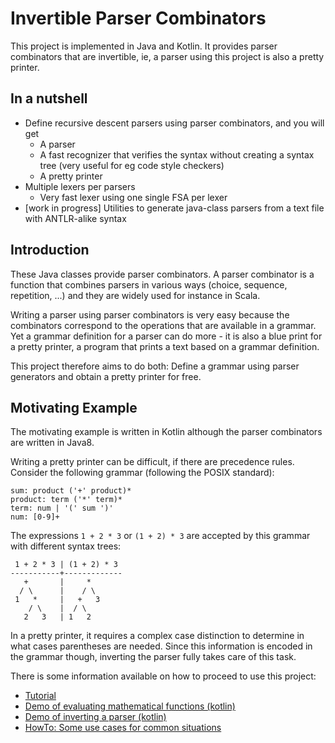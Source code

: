 # Invertible Parser Combinators

This project is implemented in Java and Kotlin. It provides parser combinators
that are invertible, ie, a parser using this project is also a pretty printer.

## In a nutshell

* Define recursive descent parsers using parser combinators, and you will get
    + A parser
    + A fast recognizer that verifies the syntax without creating a syntax tree (very useful for eg code style checkers)
    + A pretty printer
* Multiple lexers per parsers
    + Very fast lexer using one single FSA per lexer
* [work in progress] Utilities to generate java-class parsers from a text file with ANTLR-alike syntax

## Introduction

These Java classes provide parser combinators. A parser combinator is a function that combines
parsers in various ways (choice, sequence, repetition, ...) and they are widely used for instance
in Scala.

Writing a parser using parser combinators is very easy because the combinators correspond to
the operations that are available in a grammar. Yet a grammar definition for a parser can do
more - it is also a blue print for a pretty printer, a program that prints a text based on a grammar
definition.

This project therefore aims to do both: Define a grammar using parser generators and obtain a
pretty printer for free.

## Motivating Example

The motivating example is written in Kotlin although the parser combinators are written in Java8.

Writing a pretty printer can be difficult, if there are precedence rules. Consider the following
grammar (following the POSIX standard):

~~~
sum: product ('+' product)*
product: term ('*' term)*
term: num | '(' sum ')'
num: [0-9]+
~~~

The expressions `1 + 2 * 3` or `(1 + 2) * 3` are accepted by this grammar
with different syntax trees: 

~~~
 1 + 2 * 3 | (1 + 2) * 3
-----------+-------------
   +       |     *
  / \      |    / \
 1   *     |   +   3
    / \    |  / \
   2   3   | 1   2
~~~

In a pretty printer, it requires a complex case distinction to determine in what cases parentheses are needed.
Since this information is encoded in the grammar though, inverting the parser
fully takes care of this task.

There is some information available on how to proceed to use this project:

* [Tutorial](doc/tutorial.md)
* [Demo of evaluating mathematical functions (kotlin)](src/main/java/at/searles/at.searles.demo/DemoEval.kt)
* [Demo of inverting a parser (kotlin)](src/main/java/at/searles/at.searles.demo/DemoInvert.kt)
* [HowTo: Some use cases for common situations](doc/howto.md)
